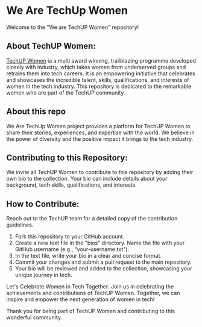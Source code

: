 # We Are TechUp Women
Welcome to the "We are TechUP Women" repository!

## About TechUP Women:
[TechUP Women](https://www.techup.ac.uk/techup-women/) ia a multi award winning, trailblazing programme developed closely with industry, which takes women from underserved groups and retrains them into tech careers. It is an empowering initiative that celebrates and showcases the incredible talent, skills, qualifications, and interests of women in the tech industry. This repository is dedicated to the remarkable women who are part of the TechUP community.

## About this repo
We Are TechUp Women project provides a platform for TechUP Women to share their stories, experiences, and expertise with the world. We believe in the power of diversity and the positive impact it brings to the tech industry.

## Contributing to this Repository:
We invite all TechUP Women to contribute to this repository by adding their own bio to the collection. Your bio can include details about your background, tech skills, qualifications, and interests.

## How to Contribute:
Reach out to the TechUP team for a detailed copy of the contribution guidelines.
1. Fork this repository to your GitHub account.
2. Create a new text file in the "bios" directory. Name the file with your GitHub username (e.g., "your-username.txt").
3. In the text file, write your bio in a clear and concise format.
4. Commit your changes and submit a pull request to the main repository.
5. Your bio will be reviewed and added to the collection, showcasing your unique journey in tech.

Let's Celebrate Women in Tech Together:
Join us in celebrating the achievements and contributions of TechUP Women. Together, we can inspire and empower the next generation of women in tech!

Thank you for being part of TechUP Women and contributing to this wonderful community.
